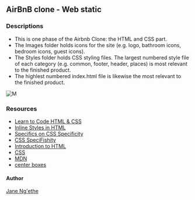 ## AirBnB clone - Web static

### Descriptions
* This is one phase of the Airbnb Clone: the HTML and CSS part.
* The Images folder holds icons for the site (e.g. logo, bathroom icons, bedroom icons, guest icons).
* The Styles folder holds CSS styling files. The largest numbered style file of each category (e.g. common, footer, header, places) is most relevant to the finished product.
* The highlest numbered index.html file is likewise the most relevant to the finished product.

![M](https://i.imgur.com/ujItUkN.png)

### Resources
* [Learn to Code HTML & CSS](https://learn.shayhowe.com/html-css/)
* [Inline Styles in HTML](https://www.codecademy.com/articles/html-inline-styles)
* [Specifics on CSS Specificity](https://css-tricks.com/specifics-on-css-specificity/)
* [CSS SpeciFishity](http://www.standardista.com/wp-content/uploads/2012/01/specificity3.pdf)
* [Introduction to HTML](https://developer.mozilla.org/en-US/docs/Learn/HTML/Introduction_to_HTML)
* [CSS](https://developer.mozilla.org/en-US/docs/Learn/CSS)
* [MDN](https://developer.mozilla.org/en-US/)
* [center boxes](https://css-tricks.com/centering-css-complete-guide/)


#### Author
[Jane Ng'ethe](https://github.com/Janengethe)